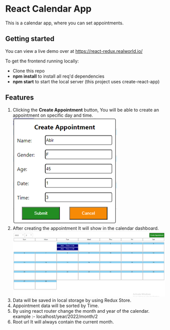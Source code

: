 # React Calendar App

This is a calendar app, where you can set appointments.

## Getting started

You can view a live demo over at https://react-redux.realworld.io/

To get the frontend running locally:
* Clone this repo
* **npm install** to install all req'd dependencies
* **npm start** to start the local server (this project uses create-react-app)
## Features

1. Clicking the **Create Appointment** button, You will be able to create an appointment on specific day and time.
    ![plot](./img/form.png)
2. After creating the appointment It will show in the calendar dashboard.
    ![plot](./img/dashboard.png)
3. Data will be saved in local storage by using Redux Store.
4. Appointment data will be sorted by Time.
5. By using react router change the month and year of the calendar. example :- localhost/year/2022/month/2
6. Root url It will always contain the current month.


